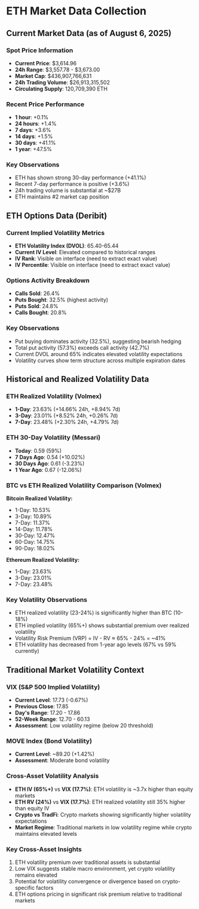 # ETH Market Data Collection

## Current Market Data (as of August 6, 2025)

### Spot Price Information
- **Current Price**: $3,614.96
- **24h Range**: $3,557.78 - $3,673.00
- **Market Cap**: $436,907,766,631
- **24h Trading Volume**: $26,913,315,502
- **Circulating Supply**: 120,709,390 ETH

### Recent Price Performance
- **1 hour**: +0.1%
- **24 hours**: +1.4%
- **7 days**: +3.6%
- **14 days**: +1.5%
- **30 days**: +41.1%
- **1 year**: +47.5%

### Key Observations
- ETH has shown strong 30-day performance (+41.1%)
- Recent 7-day performance is positive (+3.6%)
- 24h trading volume is substantial at ~$27B
- ETH maintains #2 market cap position



## ETH Options Data (Deribit)

### Current Implied Volatility Metrics
- **ETH Volatility Index (DVOL)**: 65.40-65.44
- **Current IV Level**: Elevated compared to historical ranges
- **IV Rank**: Visible on interface (need to extract exact value)
- **IV Percentile**: Visible on interface (need to extract exact value)

### Options Activity Breakdown
- **Calls Sold**: 26.4%
- **Puts Bought**: 32.5% (highest activity)
- **Puts Sold**: 24.8%
- **Calls Bought**: 20.8%

### Key Observations
- Put buying dominates activity (32.5%), suggesting bearish hedging
- Total put activity (57.3%) exceeds call activity (42.7%)
- Current DVOL around 65% indicates elevated volatility expectations
- Volatility curves show term structure across multiple expiration dates


## Historical and Realized Volatility Data

### ETH Realized Volatility (Volmex)
- **1-Day**: 23.63% (+14.66% 24h, +8.94% 7d)
- **3-Day**: 23.01% (+8.52% 24h, +0.26% 7d)
- **7-Day**: 23.48% (+2.30% 24h, +4.79% 7d)

### ETH 30-Day Volatility (Messari)
- **Today**: 0.59 (59%)
- **7 Days Ago**: 0.54 (+10.02%)
- **30 Days Ago**: 0.61 (-3.23%)
- **1 Year Ago**: 0.67 (-12.06%)

### BTC vs ETH Realized Volatility Comparison (Volmex)
**Bitcoin Realized Volatility:**
- 1-Day: 10.53%
- 3-Day: 10.89%
- 7-Day: 11.37%
- 14-Day: 11.78%
- 30-Day: 12.47%
- 60-Day: 14.75%
- 90-Day: 18.02%

**Ethereum Realized Volatility:**
- 1-Day: 23.63%
- 3-Day: 23.01%
- 7-Day: 23.48%

### Key Volatility Observations
- ETH realized volatility (23-24%) is significantly higher than BTC (10-18%)
- ETH implied volatility (65%+) shows substantial premium over realized volatility
- Volatility Risk Premium (VRP) = IV - RV ≈ 65% - 24% = ~41%
- ETH volatility has decreased from 1-year ago levels (67% vs 59% currently)


## Traditional Market Volatility Context

### VIX (S&P 500 Implied Volatility)
- **Current Level**: 17.73 (-0.67%)
- **Previous Close**: 17.85
- **Day's Range**: 17.20 - 17.86
- **52-Week Range**: 12.70 - 60.13
- **Assessment**: Low volatility regime (below 20 threshold)

### MOVE Index (Bond Volatility)
- **Current Level**: ~89.20 (+1.42%)
- **Assessment**: Moderate bond volatility

### Cross-Asset Volatility Analysis
- **ETH IV (65%+)** vs **VIX (17.7%)**: ETH volatility is ~3.7x higher than equity markets
- **ETH RV (24%)** vs **VIX (17.7%)**: ETH realized volatility still 35% higher than equity IV
- **Crypto vs TradFi**: Crypto markets showing significantly higher volatility expectations
- **Market Regime**: Traditional markets in low volatility regime while crypto maintains elevated levels

### Key Cross-Asset Insights
1. ETH volatility premium over traditional assets is substantial
2. Low VIX suggests stable macro environment, yet crypto volatility remains elevated
3. Potential for volatility convergence or divergence based on crypto-specific factors
4. ETH options pricing in significant risk premium relative to traditional markets

